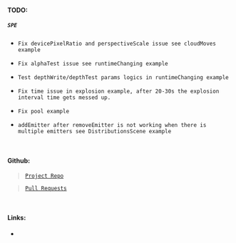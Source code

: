 #### **TODO:**

##### **`SPE`**

-   `Fix devicePixelRatio and perspectiveScale issue see cloudMoves example`

-   `Fix alphaTest issue see runtimeChanging example`
-   `Test depthWrite/depthTest params logics in runtimeChanging example`

-   `Fix time issue in explosion example, after 20-30s the explosion interval time gets messed up.`

-   `Fix pool example`
-   `addEmitter after removeEmitter is not working when there is multiple emitters see DistributionsScene example`

</br>

#### **Github:**

> [`Project Repo`](https://github.com/armathai/spe)

> [`Pull Requests`](https://github.com/armathai/spe/pulls)

</br>

#### **Links:**

-
